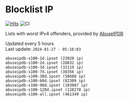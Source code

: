 # Blocklist IP

[![Hits](https://hits.seeyoufarm.com/api/count/incr/badge.svg?url=https%3A%2F%2Fgithub.com%2Fborestad%2Fblocklist-ip%2F&count_bg=%2379C83D&title_bg=%23555555&icon=&icon_color=%23E7E7E7&title=hits&edge_flat=false)](https://hits.seeyoufarm.com)  ![CI](https://img.shields.io/github/workflow/status/borestad/blocklist-ip/CI?style=flat-square)

Lists with worst IPv4 offenders, provided by [AbuseIPDB](https://www.abuseipdb.com/)

<!-- FOOTER-PLACEHOLDER -->
Updated every 5 hours<br>
Last update: `2024-01-27 - 05:16:03`
```
abuseipdb-s100-1d.ipset (23920 ip)
abuseipdb-s100-2d.ipset (28832 ip)
abuseipdb-s100-3d.ipset (32119 ip)
abuseipdb-s100-7d.ipset (38356 ip)
abuseipdb-s100-30d.ipset (58688 ip)
abuseipdb-s100-60d.ipset (82309 ip)
abuseipdb-s100-90d.ipset (103087 ip)
abuseipdb-s100-120d.ipset (128278 ip)
abuseipdb-s100-all.ipset (461349 ip)
```
